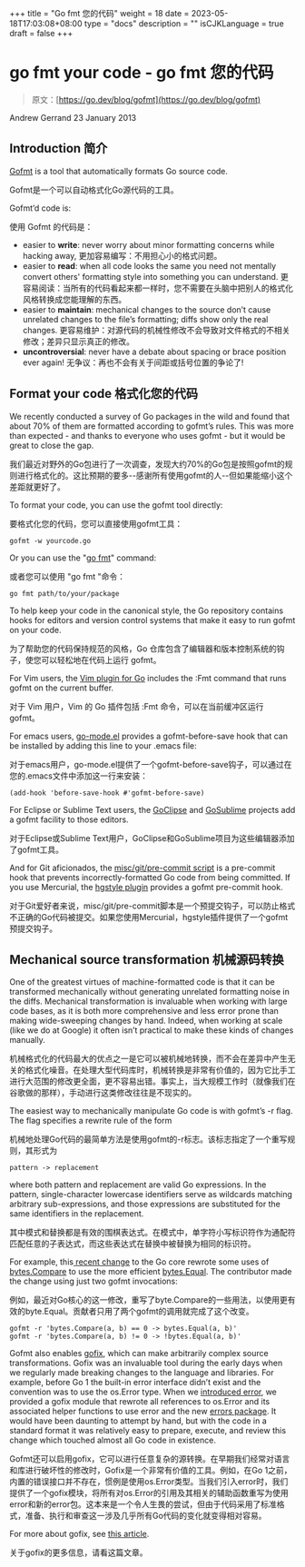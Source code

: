 +++
title = "Go fmt 您的代码"
weight = 18
date = 2023-05-18T17:03:08+08:00
type = "docs"
description = ""
isCJKLanguage = true
draft = false
+++

# go fmt your code - go fmt 您的代码

> 原文：[https://go.dev/blog/gofmt](https://go.dev/blog/gofmt)

Andrew Gerrand
23 January 2013

## Introduction 简介

[Gofmt](https://go.dev/cmd/gofmt/) is a tool that automatically formats Go source code.

Gofmt是一个可以自动格式化Go源代码的工具。



Gofmt’d code is:

使用 Gofmt 的代码是：

- easier to **write**: never worry about minor formatting concerns while hacking away, 更加容易编写：不用担心小的格式问题。
- easier to **read**: when all code looks the same you need not mentally convert others' formatting style into something you can understand. 更容易阅读：当所有的代码看起来都一样时，您不需要在头脑中把别人的格式化风格转换成您能理解的东西。
- easier to **maintain**: mechanical changes to the source don’t cause unrelated changes to the file’s formatting; diffs show only the real changes. 更容易维护：对源代码的机械性修改不会导致对文件格式的不相关修改；差异只显示真正的修改。
- **uncontroversial**: never have a debate about spacing or brace position ever again! 无争议：再也不会有关于间距或括号位置的争论了!

## Format your code 格式化您的代码

We recently conducted a survey of Go packages in the wild and found that about 70% of them are formatted according to gofmt’s rules. This was more than expected - and thanks to everyone who uses gofmt - but it would be great to close the gap.

我们最近对野外的Go包进行了一次调查，发现大约70%的Go包是按照gofmt的规则进行格式化的。这比预期的要多--感谢所有使用gofmt的人--但如果能缩小这个差距就更好了。

To format your code, you can use the gofmt tool directly:

要格式化您的代码，您可以直接使用gofmt工具：

```
gofmt -w yourcode.go
```

Or you can use the "[go fmt](https://go.dev/cmd/go/#hdr-Gofmt__reformat__package_sources)" command:

或者您可以使用 "go fmt "命令：

```
go fmt path/to/your/package
```

To help keep your code in the canonical style, the Go repository contains hooks for editors and version control systems that make it easy to run gofmt on your code.

为了帮助您的代码保持规范的风格，Go 仓库包含了编辑器和版本控制系统的钩子，使您可以轻松地在代码上运行 gofmt。

For Vim users, the [Vim plugin for Go](https://github.com/fatih/vim-go) includes the :Fmt command that runs gofmt on the current buffer.

对于 Vim 用户，Vim 的 Go 插件包括 :Fmt 命令，可以在当前缓冲区运行 gofmt。

For emacs users, [go-mode.el](https://github.com/dominikh/go-mode.el) provides a gofmt-before-save hook that can be installed by adding this line to your .emacs file:

对于emacs用户，go-mode.el提供了一个gofmt-before-save钩子，可以通过在您的.emacs文件中添加这一行来安装：

```
(add-hook 'before-save-hook #'gofmt-before-save)
```

For Eclipse or Sublime Text users, the [GoClipse](https://github.com/GoClipse/goclipse) and [GoSublime](https://github.com/DisposaBoy/GoSublime) projects add a gofmt facility to those editors.

对于Eclipse或Sublime Text用户，GoClipse和GoSublime项目为这些编辑器添加了gofmt工具。

And for Git aficionados, the [misc/git/pre-commit script](https://github.com/golang/go/blob/release-branch.go1.1/misc/git/pre-commit) is a pre-commit hook that prevents incorrectly-formatted Go code from being committed. If you use Mercurial, the [hgstyle plugin](https://bitbucket.org/fhs/hgstyle/overview) provides a gofmt pre-commit hook.

对于Git爱好者来说，misc/git/pre-commit脚本是一个预提交钩子，可以防止格式不正确的Go代码被提交。如果您使用Mercurial，hgstyle插件提供了一个gofmt预提交钩子。

## Mechanical source transformation 机械源码转换

One of the greatest virtues of machine-formatted code is that it can be transformed mechanically without generating unrelated formatting noise in the diffs. Mechanical transformation is invaluable when working with large code bases, as it is both more comprehensive and less error prone than making wide-sweeping changes by hand. Indeed, when working at scale (like we do at Google) it often isn’t practical to make these kinds of changes manually.

机械格式化的代码最大的优点之一是它可以被机械地转换，而不会在差异中产生无关的格式化噪音。在处理大型代码库时，机械转换是非常有价值的，因为它比手工进行大范围的修改更全面，更不容易出错。事实上，当大规模工作时（就像我们在谷歌做的那样），手动进行这类修改往往是不现实的。

The easiest way to mechanically manipulate Go code is with gofmt’s -r flag. The flag specifies a rewrite rule of the form

机械地处理Go代码的最简单方法是使用gofmt的-r标志。该标志指定了一个重写规则，其形式为

```
pattern -> replacement
```

where both pattern and replacement are valid Go expressions. In the pattern, single-character lowercase identifiers serve as wildcards matching arbitrary sub-expressions, and those expressions are substituted for the same identifiers in the replacement.

其中模式和替换都是有效的围棋表达式。在模式中，单字符小写标识符作为通配符匹配任意的子表达式，而这些表达式在替换中被替换为相同的标识符。

For example, this[ recent change](https://go.dev/cl/7038051) to the Go core rewrote some uses of [bytes.Compare](https://go.dev/pkg/bytes/#Compare) to use the more efficient [bytes.Equal](https://go.dev/pkg/bytes/#Equal). The contributor made the change using just two gofmt invocations:

例如，最近对Go核心的这一修改，重写了byte.Compare的一些用法，以使用更有效的byte.Equal。贡献者只用了两个gofmt的调用就完成了这个改变。

```
gofmt -r 'bytes.Compare(a, b) == 0 -> bytes.Equal(a, b)'
gofmt -r 'bytes.Compare(a, b) != 0 -> !bytes.Equal(a, b)'
```

Gofmt also enables [gofix](https://go.dev/cmd/fix/), which can make arbitrarily complex source transformations. Gofix was an invaluable tool during the early days when we regularly made breaking changes to the language and libraries. For example, before Go 1 the built-in error interface didn’t exist and the convention was to use the os.Error type. When we [introduced error](https://go.dev/doc/go1.html#errors), we provided a gofix module that rewrote all references to os.Error and its associated helper functions to use error and the new [errors package](https://go.dev/pkg/errors/). It would have been daunting to attempt by hand, but with the code in a standard format it was relatively easy to prepare, execute, and review this change which touched almost all Go code in existence.

Gofmt还可以启用gofix，它可以进行任意复杂的源转换。在早期我们经常对语言和库进行破坏性的修改时，Gofix是一个非常有价值的工具。例如，在Go 1之前，内置的错误接口并不存在，惯例是使用os.Error类型。当我们引入error时，我们提供了一个gofix模块，将所有对os.Error的引用及其相关的辅助函数重写为使用error和新的error包。这本来是一个令人生畏的尝试，但由于代码采用了标准格式，准备、执行和审查这一涉及几乎所有Go代码的变化就变得相对容易。

For more about gofix, see [this article](https://blog.golang.org/introducing-gofix).

关于gofix的更多信息，请看这篇文章。
